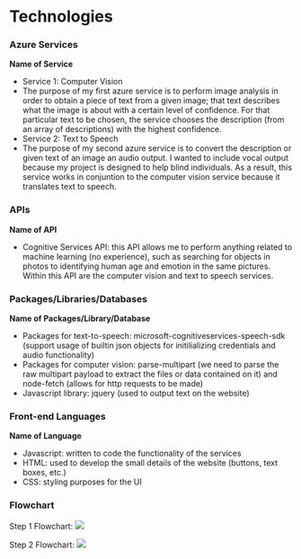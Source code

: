 # Technologies

### Azure Services

**Name of Service**
- Service 1: Computer Vision
- The purpose of my first azure service is to perform image analysis in order to 
obtain a piece of text from a given image; that text describes what the image is
about with a certain level of confidence. For that particular text to be chosen,
the service chooses the description (from an array of descriptions) with the highest
confidence.
- Service 2: Text to Speech
- The purpose of my second azure service is to convert the description or given
text of an image an audio output. I wanted to include vocal output because my project
is designed to help blind individuals. As a result, this service works in conjuntion 
to the computer vision service because it translates text to speech. 

### APIs

**Name of API**
- Cognitive Services API: this API allows me to perform anything related to machine
learning (no experience), such as searching for objects in photos to identifying human
age and emotion in the same pictures. Within this API are the computer vision and text
to speech services.

### Packages/Libraries/Databases

**Name of Packages/Library/Database**
- Packages for text-to-speech: microsoft-cognitiveservices-speech-sdk (support usage of builtin json objects for initilializing credentials and audio functionality)
- Packages for computer vision: parse-multipart (we need to parse the raw multipart payload to extract the files or data contained on it) and node-fetch (allows for http requests to be made)
- Javascript library: jquery (used to output text on the website)

### Front-end Languages

**Name of Language**
- Javascript: written to code the functionality of the services
- HTML: used to develop the small details of the website (buttons, text boxes, etc.)
- CSS: styling purposes for the UI

### Flowchart

Step 1 Flowchart: ![](https://user-images.githubusercontent.com/74162956/127563249-b43cb9cb-14b5-403c-84df-3c9ae9061b61.png)

Step 2 Flowchart: ![](https://user-images.githubusercontent.com/74162956/129427561-176c77e8-40d2-4394-b382-8a42122eabf4.png)
